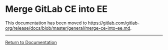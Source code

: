 # Merge GitLab CE into EE

This documentation has been moved to <https://gitlab.com/gitlab-org/release/docs/blob/master/general/merge-ce-into-ee.md>.

---

[Return to Documentation](../README.md#documentation)
